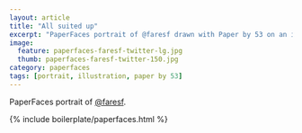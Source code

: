 ```yaml
---
layout: article
title: "All suited up"
excerpt: "PaperFaces portrait of @faresf drawn with Paper by 53 on an iPad."
image: 
  feature: paperfaces-faresf-twitter-lg.jpg
  thumb: paperfaces-faresf-twitter-150.jpg
category: paperfaces
tags: [portrait, illustration, paper by 53]
---
```


PaperFaces portrait of [@faresf](http://twitter.com/faresf).

{% include boilerplate/paperfaces.html %}